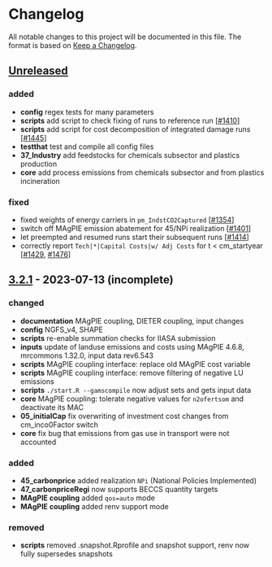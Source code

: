 
# Changelog

All notable changes to this project will be documented in this file.
The format is based on [Keep a Changelog](https://keepachangelog.com/en/1.0.0/).


## [Unreleased]

### added
- **config** regex tests for many parameters
- **scripts** add script to check fixing of runs to reference run
    [[#1410](https://github.com/remindmodel/remind/pull/1410)]
- **scripts** add script for cost decomposition of integrated damage runs
    [[#1445](https://github.com/remindmodel/remind/pull/1445)]
- **testthat** test and compile all config files
- **37_Industry** add feedstocks for chemicals subsector and plastics production
- **core** add process emissions from chemicals subsector and from plastics incineration

### fixed
- fixed weights of energy carriers in `pm_IndstCO2Captured`
    [[#1354](https://github.com/remindmodel/remind/pull/1354)]
- switch off MAgPIE emission abatement for 45/NPi realization
    [[#1401](https://github.com/remindmodel/remind/pull/1401)]
- let preempted and resumed runs start their subsequent runs
    [[#1414](https://github.com/remindmodel/remind/pull/1414)]
- correctly report `Tech|*|Capital Costs|w/ Adj Costs` for t < cm_startyear
    [[#1429](https://github.com/remindmodel/remind/pull/1429), [#1476](https://github.com/remindmodel/remind/pull/1476)]

## [3.2.1] - 2023-07-13 (incomplete)

### changed
- **documentation** MAgPIE coupling, DIETER coupling, input changes
- **config** NGFS_v4, SHAPE
- **scripts** re-enable summation checks for IIASA submission
- **inputs** update of landuse emissions and costs using MAgPIE 4.6.8, mrcommons 1.32.0, input data rev6.543
- **scripts** MAgPIE coupling interface: replace old MAgPIE cost variable
- **scripts** MAgPIE coupling interface: remove filtering of negative LU emissions
- **scripts** `./start.R --gamscompile` now adjust sets and gets input data
- **core** MAgPIE coupling: tolerate negative values for `n2ofertsom` and deactivate its MAC
- **05_initialCap** fix overwriting of investment cost changes from cm_inco0Factor switch
- **core** fix bug that emissions from gas use in transport were not accounted

### added
- **45_carbonprice** added realization `NPi` (National Policies Implemented)
- **47_carbonpriceRegi** now supports BECCS quantity targets
- **MAgPIE coupling** added `qos=auto` mode
- **MAgPIE coupling** added renv support mode

### removed
- **scripts** removed .snapshot.Rprofile and snapshot support, renv now fully supersedes snapshots

[Unreleased]: https://github.com/remindmodel/remind/compare/v3.2.1...HEAD
[3.2.1]: https://github.com/remindmodel/remind/compare/v3.2.0...v3.2.1
